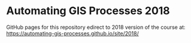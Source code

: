 # Automating GIS Processes 2018
GitHub pages for this repository edirect to 2018 version of the course at: https://automating-gis-processes.github.io/site/2018/
